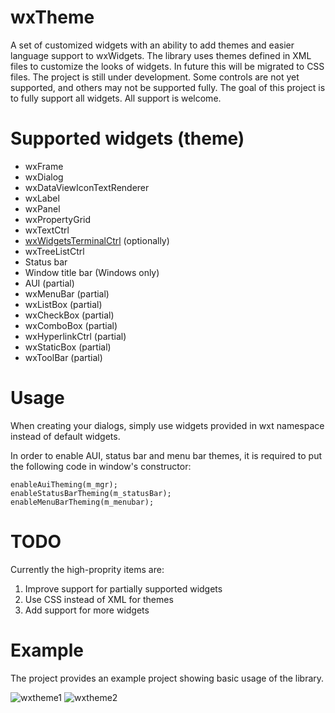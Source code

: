wxTheme
=====
A set of customized widgets with an ability to add themes and easier language support to wxWidgets.
The library uses themes defined in XML files to customize the looks of widgets. In future this will be migrated to CSS files.
The project is still under development. Some controls are not yet supported, and others may not be supported fully. The goal of this project is to fully support all widgets. All support is welcome.

Supported widgets (theme)
=====
- wxFrame
- wxDialog
- wxDataViewIconTextRenderer
- wxLabel
- wxPanel
- wxPropertyGrid
- wxTextCtrl
- [wxWidgetsTerminalCtrl](https://github.com/rwypior/wxWidgetsTerminalCtrl) (optionally)
- wxTreeListCtrl
- Status bar
- Window title bar (Windows only)
- AUI (partial)
- wxMenuBar (partial)
- wxListBox (partial)
- wxCheckBox (partial)
- wxComboBox (partial)
- wxHyperlinkCtrl (partial)
- wxStaticBox (partial)
- wxToolBar (partial)

Usage
=====
When creating your dialogs, simply use widgets provided in wxt namespace instead of default widgets.

In order to enable AUI, status bar and menu bar themes, it is required to put the following code in window's constructor:

```
enableAuiTheming(m_mgr);
enableStatusBarTheming(m_statusBar);
enableMenuBarTheming(m_menubar);
```

TODO
=====
Currently the high-proprity items are:
1. Improve support for partially supported widgets
2. Use CSS instead of XML for themes
3. Add support for more widgets

Example
=====
The project provides an example project showing basic usage of the library.

![wxtheme1](https://github.com/user-attachments/assets/acb0f011-f313-49e9-beb9-9d830b0a04e8)
![wxtheme2](https://github.com/user-attachments/assets/f201c722-50b5-407d-8f09-cc1dd0baa7bb)
